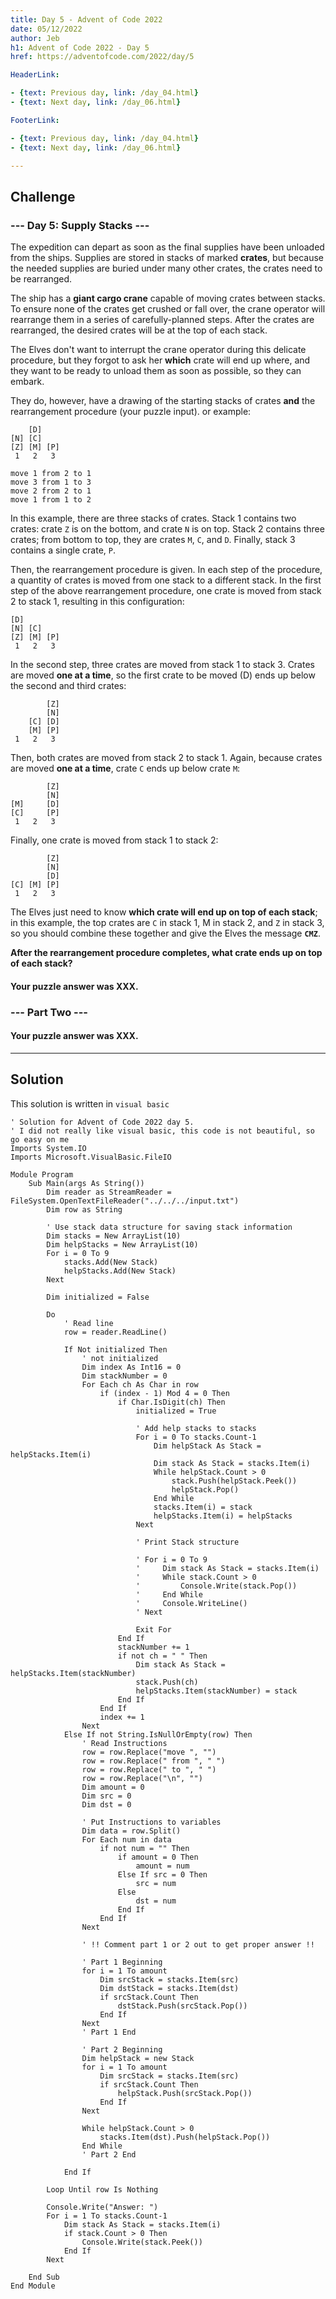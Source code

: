 ```yaml
---
title: Day 5 - Advent of Code 2022
date: 05/12/2022
author: Jeb
h1: Advent of Code 2022 - Day 5
href: https://adventofcode.com/2022/day/5

HeaderLink:

- {text: Previous day, link: /day_04.html}
- {text: Next day, link: /day_06.html}

FooterLink:

- {text: Previous day, link: /day_04.html}
- {text: Next day, link: /day_06.html}

---
```


## Challenge

### --- Day 5: Supply Stacks ---

The expedition can depart as soon as the final supplies have been unloaded from the ships. Supplies are stored in stacks
of marked **crates**, but because the needed supplies are buried under many other crates, the crates need to be
rearranged.

The ship has a **giant cargo crane** capable of moving crates between stacks. To ensure none of the crates get crushed
or fall over, the crane operator will rearrange them in a series of carefully-planned steps. After the crates are
rearranged, the desired crates will be at the top of each stack.

The Elves don't want to interrupt the crane operator during this delicate procedure, but they forgot to ask her
**which** crate will end up where, and they want to be ready to unload them as soon as possible, so they can embark.

They do, however, have a drawing of the starting stacks of crates **and** the rearrangement procedure
(your puzzle input). or example:

```
    [D]    
[N] [C]    
[Z] [M] [P]
 1   2   3 

move 1 from 2 to 1
move 3 from 1 to 3
move 2 from 2 to 1
move 1 from 1 to 2
```

In this example, there are three stacks of crates. Stack 1 contains two crates: crate `Z` is on the bottom, and crate
`N` is on top. Stack 2 contains three crates; from bottom to top, they are crates `M`, `C`, and `D`. Finally, stack 3
contains a single crate, `P`.

Then, the rearrangement procedure is given. In each step of the procedure, a quantity of crates is moved from one stack
to a different stack. In the first step of the above rearrangement procedure, one crate is moved from stack 2 to stack
1, resulting in this configuration:

```
[D]        
[N] [C]    
[Z] [M] [P]
 1   2   3
```

In the second step, three crates are moved from stack 1 to stack 3. Crates are moved **one at a time**, so the first
crate to be moved (D) ends up below the second and third crates:

```
        [Z]
        [N]
    [C] [D]
    [M] [P]
 1   2   3
```

Then, both crates are moved from stack 2 to stack 1. Again, because crates are moved **one at a
time**, crate `C` ends up below crate `M`:

```
        [Z]
        [N]
[M]     [D]
[C]     [P]
 1   2   3
```

Finally, one crate is moved from stack 1 to stack 2:

```
        [Z]
        [N]
        [D]
[C] [M] [P]
 1   2   3
```

The Elves just need to know **which crate will end up on top of each stack**; in this example, 
the top crates are `C` in stack 1, M in stack 2, and `Z` in stack 3, so you should combine these 
together and give the Elves the message **`CMZ`**.

**After the rearrangement procedure completes, what crate ends up on top of each stack?**

#### Your puzzle answer was XXX.

### --- Part Two ---


#### Your puzzle answer was XXX.

---

## Solution

This solution is written in `visual basic`

````visualbasic
' Solution for Advent of Code 2022 day 5.
' I did not really like visual basic, this code is not beautiful, so go easy on me
Imports System.IO
Imports Microsoft.VisualBasic.FileIO

Module Program
    Sub Main(args As String())
        Dim reader as StreamReader = FileSystem.OpenTextFileReader("../../../input.txt")
        Dim row as String

        ' Use stack data structure for saving stack information
        Dim stacks = New ArrayList(10)
        Dim helpStacks = New ArrayList(10)
        For i = 0 To 9
            stacks.Add(New Stack)
            helpStacks.Add(New Stack)
        Next

        Dim initialized = False

        Do
            ' Read line
            row = reader.ReadLine()
            
            If Not initialized Then
                ' not initialized
                Dim index As Int16 = 0
                Dim stackNumber = 0
                For Each ch As Char in row
                    if (index - 1) Mod 4 = 0 Then
                        if Char.IsDigit(ch) Then
                            initialized = True
                            
                            ' Add help stacks to stacks
                            For i = 0 To stacks.Count-1
                                Dim helpStack As Stack = helpStacks.Item(i)
                                Dim stack As Stack = stacks.Item(i)
                                While helpStack.Count > 0
                                    stack.Push(helpStack.Peek())
                                    helpStack.Pop()
                                End While
                                stacks.Item(i) = stack
                                helpStacks.Item(i) = helpStacks
                            Next
                            
                            ' Print Stack structure
                            
                            ' For i = 0 To 9
                            '     Dim stack As Stack = stacks.Item(i)
                            '     While stack.Count > 0
                            '         Console.Write(stack.Pop())
                            '     End While
                            '     Console.WriteLine()
                            ' Next
                            
                            Exit For
                        End If
                        stackNumber += 1
                        if not ch = " " Then
                            Dim stack As Stack = helpStacks.Item(stackNumber)
                            stack.Push(ch)
                            helpStacks.Item(stackNumber) = stack
                        End If
                    End If
                    index += 1
                Next
            Else If not String.IsNullOrEmpty(row) Then
                ' Read Instructions
                row = row.Replace("move ", "")
                row = row.Replace(" from ", " ")
                row = row.Replace(" to ", " ")
                row = row.Replace("\n", "")
                Dim amount = 0
                Dim src = 0
                Dim dst = 0
                
                ' Put Instructions to variables
                Dim data = row.Split()
                For Each num in data
                    if not num = "" Then
                        if amount = 0 Then
                            amount = num
                        Else If src = 0 Then
                            src = num
                        Else 
                            dst = num
                        End If
                    End If
                Next
                
                ' !! Comment part 1 or 2 out to get proper answer !!
                
                ' Part 1 Beginning
                for i = 1 To amount
                    Dim srcStack = stacks.Item(src)
                    Dim dstStack = stacks.Item(dst)
                    if srcStack.Count Then
                        dstStack.Push(srcStack.Pop())
                    End If
                Next
                ' Part 1 End
                
                ' Part 2 Beginning
                Dim helpStack = new Stack
                for i = 1 To amount
                    Dim srcStack = stacks.Item(src)
                    if srcStack.Count Then
                        helpStack.Push(srcStack.Pop())
                    End If
                Next
                
                While helpStack.Count > 0
                    stacks.Item(dst).Push(helpStack.Pop())
                End While
                ' Part 2 End
                
            End If

        Loop Until row Is Nothing
        
        Console.Write("Answer: ")
        For i = 1 To stacks.Count-1
            Dim stack As Stack = stacks.Item(i)
            if stack.Count > 0 Then
                Console.Write(stack.Peek())
            End If
        Next
        
    End Sub
End Module
````


